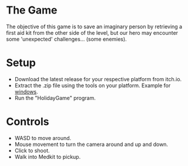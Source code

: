 # The Game
The objective of this game is to save an imaginary person by retrieving a first aid kit from the other side of the level, but our hero may encounter some 'unexpected' challenges... (some enemies).

# Setup
- Download the latest release for your respective platform from itch.io.
- Extract the .zip file using the tools on your platform. Example for [windows](https://www.fonecope.com/unzip-files-windows-10.html).
- Run the "HolidayGame" program.

# Controls
- WASD to move around.
- Mouse movement to turn the camera around and up and down.
- Click to shoot.
- Walk into Medkit to pickup.
